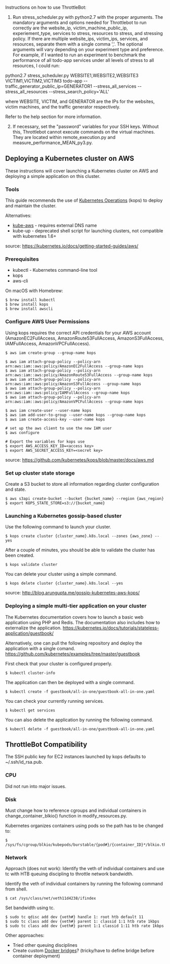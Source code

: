 Instructions on how to use ThrottleBot:

1. Run stress_scheduler.py with python2.7 with the proper arguments.
The mandatory arguments and options needed for Throttlebot to run correctly are the website_ip, victim_machine_public_ip, experiement_type, services to stress, resources to stress, and stressing policy. If there are multiple website_ips, victim_ips, services, and resources, separate them with a single comma ','. The optional arguments will vary depending on your experiment type and preference. For example, if I wanted to run an experiment to benchmark the performance of all todo-app services under all levels of stress to all resources, I could run:

python2.7 stress_scheduler.py WEBSITE1,WEBSITE2,WEBSITE3 VICTIM1,VICTIM2,VICTIM3 todo-app --traffic_generator_public_ip=GENERATOR1 --stress_all_services --stress_all_resources --stress_search_policy='ALL'

where WEBSITE, VICTIM, and GENERATOR are the IPs for the websites, victim machines, and the traffic generator respectively.

Refer to the help section for more information.

2. If necessary, set the "password" variables for your SSH keys. Without this, Throttlebot cannot execute commands on the virtual machines. They are located within remote_execution.py and measure_performance_MEAN_py3.py.


## Deploying a Kubernetes cluster on AWS
These instructions will cover launching a Kubernetes cluster  on AWS and deploying a simple application on this cluster.

### Tools
This guide recommends the use of [Kubernetes Operations](https://github.com/kubernetes/kops) (kops) to deploy and maintain the cluster.

Alternatives:
- [kube-aws](https://github.com/kubernetes-incubator/kube-aws) - requires external DNS name
- kube-up - deprecated shell script for launching clusters, not compatible with kubernetes 1.6+

source: https://kubernetes.io/docs/getting-started-guides/aws/

### Prerequisites
- kubectl - Kubernetes command-line tool
- kops
- aws-cli

On macOS with Homebrew:
```
$ brew install kubectl
$ brew install kops
$ brew install awscli
```

### Configure AWS User Permissions
Using kops requires the correct API credentials for your AWS account (AmazonEC2FullAccess, AmazonRoute53FullAccess, AmazonS3FullAccess, IAMFullAccess, AmazonVPCFullAccess).

```
$ aws iam create-group --group-name kops

$ aws iam attach-group-policy --policy-arn arn:aws:iam::aws:policy/AmazonEC2FullAccess --group-name kops
$ aws iam attach-group-policy --policy-arn arn:aws:iam::aws:policy/AmazonRoute53FullAccess --group-name kops
$ aws iam attach-group-policy --policy-arn arn:aws:iam::aws:policy/AmazonS3FullAccess --group-name kops
$ aws iam attach-group-policy --policy-arn arn:aws:iam::aws:policy/IAMFullAccess --group-name kops
$ aws iam attach-group-policy --policy-arn arn:aws:iam::aws:policy/AmazonVPCFullAccess --group-name kops

$ aws iam create-user --user-name kops
$ aws iam add-user-to-group --user-name kops --group-name kops
$ aws iam create-access-key --user-name kops
```
```
# set up the aws client to use the new IAM user
$ aws configure

# Export the variables for kops use
$ export AWS_ACCESS_KEY_ID=<access key>
$ export AWS_SECRET_ACCESS_KEY=<secret key>
```
source: https://github.com/kubernetes/kops/blob/master/docs/aws.md

### Set up cluster state storage
Create a S3 bucket to store all information regarding cluster configuration and state.
```
$ aws s3api create-bucket --bucket {bucket_name} --region {aws_region}
$ export KOPS_STATE_STORE=s3://{bucket_name}
```

### Launching a Kubernetes gossip-based cluster
Use the following command to launch your cluster.
```
$ kops create cluster {cluster_name}.k8s.local --zones {aws_zone} --yes
```
After a couple of minutes, you should be able to validate the cluster has been created.
```
$ kops validate cluster
```
You can delete your cluster using a simple command.
```
$ kops delete cluster {cluster_name}.k8s.local --yes
````
source: http://blog.arungupta.me/gossip-kubernetes-aws-kops/

### Deploying a simple multi-tier application on your cluster
The Kubernetes documentation covers how to launch a basic web application using PHP and Redis. The documentation also includes how to externalize the application.
https://kubernetes.io/docs/tutorials/stateless-application/guestbook/

Alternatively, one can pull the following repository and deploy the application with a single comand.
https://github.com/kubernetes/examples/tree/master/guestbook

First check that your cluster is configured properly.
```
$ kubectl cluster-info
```
The application can then be deployed with a single command.
```
$ kubectl create -f guestbook/all-in-one/guestbook-all-in-one.yaml
```
You can check your currently running services.
```
$ kubectl get services
```
You can also delete the application by running the following command.
```
$ kubectl delete -f guestbook/all-in-one/guestbook-all-in-one.yaml
```


## ThrottleBot Compatibility
The SSH public key for EC2 instances launched by kops defaults to ~/.ssh/id_rsa.pub.


### CPU
Did not run into major issues.

### Disk
Must change how to reference cgroups and individual containers in change_container_blkio() function in modify_resources.py.

Kubernetes organizes containers using pods so the path has to be changed to:
```
$ /sys/fs/cgroup/blkio/kubepods/burstable/{pod#}/{container_ID}*/blkio.throttle.read_bps_device
````

### Network

Approach (does not work): Identify the veth of individual containers and use tc with HTB queuing discipling to throttle network bandwidth.

Identify the veth of individual containers by running the following command from shell.
```
$ cat /sys/class/net/veth11d4238/ifindex
```
Set bandwidth using tc.
```
$ sudo tc qdisc add dev {veth#} handle 1: root htb default 11
$ sudo tc class add dev {veth#} parent 1: classid 1:1 htb rate 1kbps
$ sudo tc class add dev {veth#} parent 1:1 classid 1:11 htb rate 1kbps
``` 

Other approaches:
- Tried other queuing disciplines
- Create custom [Docker bridges](https://docs.docker.com)? (tricky/have to define bridge before container deployment)


